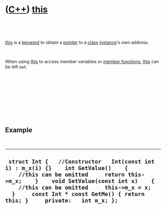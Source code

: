 
 

 

 

 

 

([C++](Cpp.md)) [this](CppThis.md)
====================================

 

 

[this](CppThis.md) is a [keyword](CppKeyword.md) to obtain a
[pointer](CppPointer.md) to a [class](CppClass.md)
[instance](CppInstance.md)'s own address.

 

When using [this](CppThis.md) to access member variables or [member
functions](CppMemberFunction.md), [this](CppThis.md) can be left out.

 

 

 

 

 

Example
-------

 

  -------------------------------------------------------------------------------------------------------------------------------------------------------------------------------------------------------------------------------------------------------------------------------------------------------------
  ` struct Int {   //Constructor   Int(const int i) : m_x(i) {}    int GetValue()    {      //this can be omitted     return this->m_x;    }    void SetValue(const int x)    {      //this can be omitted     this->m_x = x;    }     const Int * const GetMe() { return this; }     private:   int m_x; };`
  -------------------------------------------------------------------------------------------------------------------------------------------------------------------------------------------------------------------------------------------------------------------------------------------------------------

 

 

 

 

 

 

